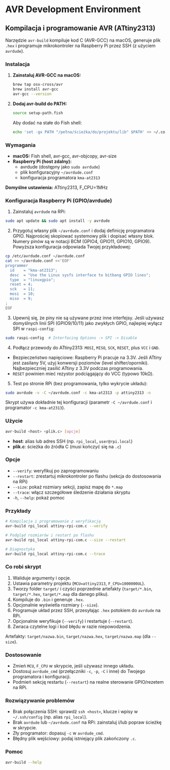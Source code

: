 # AVR Development Environment

## Kompilacja i programowanie AVR (ATtiny2313)

Narzędzie `avr-build` kompiluje kod C (AVR-GCC) na macOS, generuje plik `.hex` i programuje mikrokontroler na Raspberry Pi przez SSH (z użyciem `avrdude`).

### Instalacja

1. **Zainstaluj AVR-GCC na macOS:**
   ```bash
   brew tap osx-cross/avr
   brew install avr-gcc
   avr-gcc --version
   ```

2. **Dodaj avr-build do PATH:**
   ```bash
   source setup-path.fish
   ```

   Aby dodać na stałe do Fish shell:
   ```bash
   echo 'set -gx PATH "/pełna/ścieżka/do/projektu/lib" $PATH' >> ~/.config/fish/config.fish
   ```

### Wymagania

- **macOS:** Fish shell, avr-gcc, avr-objcopy, avr-size
- **Raspberry Pi (host zdalny):**
  - avrdude (dostępny jako `sudo avrdude`)
  - plik konfiguracyjny `~/avrdude.conf` 
  - konfiguracja programatora `kma-at2313`

**Domyślne ustawienia:** ATtiny2313, F_CPU=1MHz

### Konfiguracja Raspberry Pi (GPIO/avrdude)

1) Zainstaluj `avrdude` na RPi:

```bash
sudo apt update && sudo apt install -y avrdude
```

2) Przygotuj własny plik `~/avrdude.conf` i dodaj definicję programatora GPIO. Najprościej skopiować systemowy plik i dopisać własny blok.
Numery pinów są w notacji BCM (GPIO4, GPIO11, GPIO10, GPIO9). Powyższa konfiguracja odpowiada Twojej przykładowej: 

```bash
cp /etc/avrdude.conf ~/avrdude.conf
cat >> ~/avrdude.conf <<'EOF'
programmer
  id    = "kma-at2313";
  desc  = "Use the Linux sysfs interface to bitbang GPIO lines";
  type  = "linuxgpio";
  reset = 4;
  sck   = 11;
  mosi  = 10;
  miso  = 9;
;
EOF
```

3) Upewnij się, że piny nie są używane przez inne interfejsy. Jeśli używasz domyślnych linii SPI (GPIO9/10/11) jako zwykłych GPIO, najlepiej wyłącz SPI w `raspi-config`:

```bash
sudo raspi-config  # Interfacing Options -> SPI -> Disable
```

4) Podłącz przewody do ATtiny2313: `MOSI`, `MISO`, `SCK`, `RESET`, plus `VCC` i `GND`.

- Bezpieczeństwo napięciowe: Raspberry Pi pracuje na 3.3V. Jeśli ATtiny jest zasilany 5V, użyj konwersji poziomów (level shifter/oporniki). Najbezpieczniej zasilić ATtiny z 3.3V podczas programowania.
- `RESET` powinien mieć rezystor podciągający do VCC (typowo 10kΩ).

5) Test po stronie RPi (bez programowania, tylko wykrycie układu):

```bash
sudo avrdude -v -C ~/avrdude.conf -c kma-at2313 -p attiny2313 -n
```

Skrypt używa dokładnie tej konfiguracji (parametr `-C ~/avrdude.conf` i programator `-c kma-at2313`).

### Użycie

```bash
avr-build <host> <plik.c> [opcje]
```

- **host**: alias lub adres SSH (np. `rpi_local`, `user@rpi.local`)
- **plik.c**: ścieżka do źródła C (musi kończyć się na `.c`)

### Opcje

- `--verify`: weryfikuj po zaprogramowaniu
- `--restart`: zrestartuj mikrokontroler po flashu (sekcja do dostosowania na RPi)
- `--size`: pokaż rozmiary sekcji, zapisz mapę do `*.map`
- `--trace`: włącz szczegółowe śledzenie działania skryptu
- `-h`, `--help`: pokaż pomoc

### Przykłady

```bash
# Kompilacja i programowanie z weryfikacją
avr-build rpi_local attiny-rpi-com.c --verify

# Podgląd rozmiarów i restart po flashu
avr-build rpi_local attiny-rpi-com.c --size --restart

# Diagnostyka
avr-build rpi_local attiny-rpi-com.c --trace
```

### Co robi skrypt

1. Waliduje argumenty i opcje.
2. Ustawia parametry projektu (`MCU=attiny2313`, `F_CPU=1000000UL`).
3. Tworzy folder `target/` i czyści poprzednie artefakty (`target/*.bin`, `target/*.hex`, `target/*.map` dla danego pliku).
4. Kompiluje do `.bin` i generuje `.hex`.
5. Opcjonalnie wyświetla rozmiary (`--size`).
6. Programuje układ przez SSH, przesyłając `.hex` potokiem do `avrdude` na RPi.
7. Opcjonalnie weryfikuje (`--verify`) i restartuje (`--restart`).
8. Zwraca czytelne logi i kod błędu w razie niepowodzenia.

Artefakty: `target/nazwa.bin`, `target/nazwa.hex`, `target/nazwa.map` (dla `--size`).

### Dostosowanie

- Zmień `MCU`, `F_CPU` w skrypcie, jeśli używasz innego układu.
- Dostosuj `avrdude_cmd` (przełączniki `-c`, `-p`, `-C` i inne) do Twojego programatora i konfiguracji.
- Podmień sekcję restartu (`--restart`) na realne sterowanie GPIO/rezetem na RPi.

### Rozwiązywanie problemów

- Brak połączenia SSH: sprawdź `ssh <host>`, klucze i wpisy w `~/.ssh/config` (np. alias `rpi_local`).
- Brak `avrdude` lub `~/avrdude.conf` na RPi: zainstaluj i/lub popraw ścieżkę w skrypcie.
- Zły programator: dopasuj `-c` w `avrdude_cmd`.
- Błędny plik wejściowy: podaj istniejący plik zakończony `.c`.

### Pomoc

```bash
avr-build --help
```
